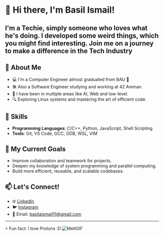 # 👋 Hi there, I'm Basil Ismail!

I'm a Techie, simply someone who loves what he's doing. I developed some weird things, which you might find interesting.
Join me on a journey to make a difference in the Tech Industry
---
## 🚀 About Me
- 💻 I'm a Computer Engineer almost graduated from BAU 🏫 
- 🛠  Also a Software Engineer studying and working at 42 Amman.
- 🎨 I have been in multiple areas like AI, Web and low-level.
- 🔍 Exploring Linux systems and mastering the art of efficient code.  

## 🧰 Skills
- **Programming Languages**: C/C++, Python, JavaScript, Shell Scripting   
- **Tools**: Git, VS Code, GCC, GDB, WSL, VIM

## 🌱 My Current Goals
- Improve collaboration and teamwork for projects.  
- Deepen my knowledge of system programming and parallel computing.  
- Build more efficient, reusable, and scalable codebases.  

## 📫 Let's Connect!
- 🌐 [LinkedIn](https://www.linkedin.com/in/basilismail/)  
- 🐦 [Instagram](https://www.instagram.com/basil_awni_/)  
- 📧 Email: basilaismail11@gmail.com
    

---

⚡️ Fun fact: I love Protons :D 
![MeItGIF](https://github.com/AbuEskander/AbuEskander/assets/107148738/df9351df-a780-4926-a513-2cbf9a4e1247)

